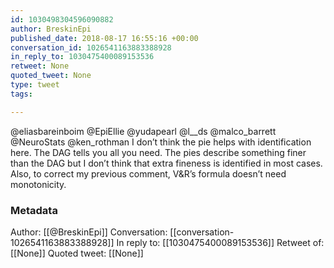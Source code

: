 ```yaml
---
id: 1030498304596090882
author: BreskinEpi
published_date: 2018-08-17 16:55:16 +00:00
conversation_id: 1026541163883388928
in_reply_to: 1030475400089153536
retweet: None
quoted_tweet: None
type: tweet
tags:

---
```


@eliasbareinboim @EpiEllie @yudapearl @l__ds @malco_barrett @NeuroStats @ken_rothman I don’t think the pie helps with identification here. The DAG tells you all you need. The pies describe something finer than the DAG but I don’t think that extra fineness is identified in most cases. Also, to correct my previous comment, V&amp;R’s formula doesn’t need monotonicity.

### Metadata

Author: [[@BreskinEpi]]
Conversation: [[conversation-1026541163883388928]]
In reply to: [[1030475400089153536]]
Retweet of: [[None]]
Quoted tweet: [[None]]
